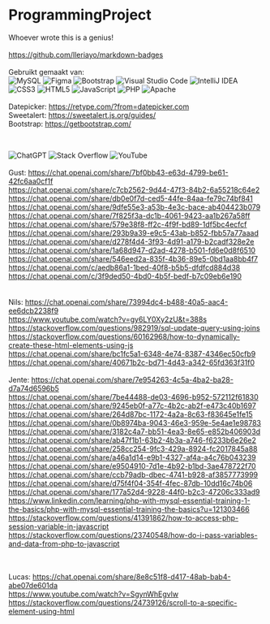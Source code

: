 # ProgrammingProject
Whoever wrote this is a genius! 
<br>
<br>
https://github.com/Ileriayo/markdown-badges
<br>
<br>
Gebruikt gemaakt van:<br>
![MySQL](https://img.shields.io/badge/mysql-4479A1.svg?style=for-the-badge&logo=mysql&logoColor=white) ![Figma](https://img.shields.io/badge/figma-%23F24E1E.svg?style=for-the-badge&logo=figma&logoColor=white) ![Bootstrap](https://img.shields.io/badge/bootstrap-%238511FA.svg?style=for-the-badge&logo=bootstrap&logoColor=white) ![Visual Studio Code](https://img.shields.io/badge/Visual%20Studio%20Code-0078d7.svg?style=for-the-badge&logo=visual-studio-code&logoColor=white) ![IntelliJ IDEA](https://img.shields.io/badge/IntelliJIDEA-000000.svg?style=for-the-badge&logo=intellij-idea&logoColor=white) ![CSS3](https://img.shields.io/badge/css3-%231572B6.svg?style=for-the-badge&logo=css3&logoColor=white) ![HTML5](https://img.shields.io/badge/html5-%23E34F26.svg?style=for-the-badge&logo=html5&logoColor=white) ![JavaScript](https://img.shields.io/badge/javascript-%23323330.svg?style=for-the-badge&logo=javascript&logoColor=%23F7DF1E) ![PHP](https://img.shields.io/badge/php-%23777BB4.svg?style=for-the-badge&logo=php&logoColor=white) ![Apache](https://img.shields.io/badge/apache-%23D42029.svg?style=for-the-badge&logo=apache&logoColor=white) 
<br>
<br>Datepicker: https://retype.com/?from=datepicker.com 
<br>Sweetalert: https://sweetalert.js.org/guides/
<br>Bootstrap: https://getbootstrap.com/



<br>

![ChatGPT](https://img.shields.io/badge/chatGPT-74aa9c?style=for-the-badge&logo=openai&logoColor=white) ![Stack Overflow](https://img.shields.io/badge/-Stackoverflow-FE7A16?style=for-the-badge&logo=stack-overflow&logoColor=white) ![YouTube](https://img.shields.io/badge/YouTube-%23FF0000.svg?style=for-the-badge&logo=YouTube&logoColor=white)
<br>
<br>
Gust:
https://chat.openai.com/share/7bf0bb43-e63d-4799-be61-42fc6aa0cf1f<br>
https://chat.openai.com/share/c7cb2562-9d44-47f3-84b2-6a55218c64e2<br>
https://chat.openai.com/share/db0e0f7d-ced5-44fe-84aa-fe79c74bf841<br>
https://chat.openai.com/share/9dfe55e3-a53b-4e3c-bace-ab404423b079<br>
https://chat.openai.com/share/7f825f3a-dc1b-4061-9423-aa1b267a58ff<br>
https://chat.openai.com/share/579e38f8-ff2c-4f9f-bd89-1df5bc4ecfcf<br>
https://chat.openai.com/share/293b9a39-e9c5-43ab-b852-fbb57a77aaad<br>
https://chat.openai.com/share/d278f4d4-3f93-4d91-a179-b2cadf328e2e<br>
https://chat.openai.com/share/1a68d947-d2ad-4278-b501-fd6e0d8f6510<br>
https://chat.openai.com/share/546eed2a-835f-4b36-89e5-0bd1aa8bb4f7<br>
https://chat.openai.com/c/aedb86a1-1bed-40f8-b5b5-dfdfcd884d38<br>
https://chat.openai.com/c/3f9ded50-4bd0-4b5f-bedf-b7c09eb6e190<br>
<br>
<br>
Nils: 
https://chat.openai.com/share/73994dc4-b488-40a5-aac4-ee6dcb2238f9<br>
https://www.youtube.com/watch?v=gy6LY0Xy2zU&t=388s<br>
https://stackoverflow.com/questions/982919/sql-update-query-using-joins<br>
https://stackoverflow.com/questions/60162968/how-to-dynamically-create-these-html-elements-using-js<br>
https://chat.openai.com/share/bc1fc5a1-6348-4e74-8387-4346ec50cfb9<br>
https://chat.openai.com/share/40671b2c-bd71-4d43-a342-65fd363f31f0
<br>
<br>
Jente:
https://chat.openai.com/share/7e954263-4c5a-4ba2-ba28-d7a74d6596b5<br>
https://chat.openai.com/share/7be44488-de03-4696-b952-572112f61830<br>
https://chat.openai.com/share/9245eb0f-a77c-4b2c-ab2f-e473c40b1697<br>
https://chat.openai.com/share/264d87bc-1172-4a2a-8c63-f83645e1fe15<br>
https://chat.openai.com/share/0b8974ba-9043-46e3-959e-5e4ae1e98783<br>
https://chat.openai.com/share/3182c4a7-bb51-4ea3-8e65-e852b406903d<br>
https://chat.openai.com/share/ab47f1b1-63b2-4b3a-a746-f6233b6e26e2<br>
https://chat.openai.com/share/258cc254-9fc3-429a-8924-fc2017845a88<br>
https://chat.openai.com/share/a46a1d14-e9b1-4327-af4a-a4c76b043239<br>
https://chat.openai.com/share/e9504910-7d1e-4b92-b1bd-3ae478722f70<br>
https://chat.openai.com/share/ccb79adb-dbec-4741-b928-af3857773999<br>
https://chat.openai.com/share/d75f4f04-354f-4fec-87db-10dd16c74b06<br>
https://chat.openai.com/share/177a52d4-9228-44f0-b2c3-47206c333ad9<br>
https://www.linkedin.com/learning/php-with-mysql-essential-training-1-the-basics/php-with-mysql-essential-training-the-basics?u=121303466<br>
https://stackoverflow.com/questions/41391862/how-to-access-php-session-variable-in-javascript<br>
https://stackoverflow.com/questions/23740548/how-do-i-pass-variables-and-data-from-php-to-javascript<br>
<br>
<br>

Lucas:
https://chat.openai.com/share/8e8c51f8-d417-48ab-bab4-abe07de601da <br>
https://www.youtube.com/watch?v=SgynWhEgvlw <br>
https://stackoverflow.com/questions/24739126/scroll-to-a-specific-element-using-html <br>


